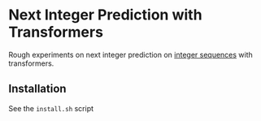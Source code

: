 # Next Integer Prediction with Transformers

Rough experiments on next integer prediction on [integer sequences](https://oeis.org/) with transformers.

## Installation

See the `install.sh` script

